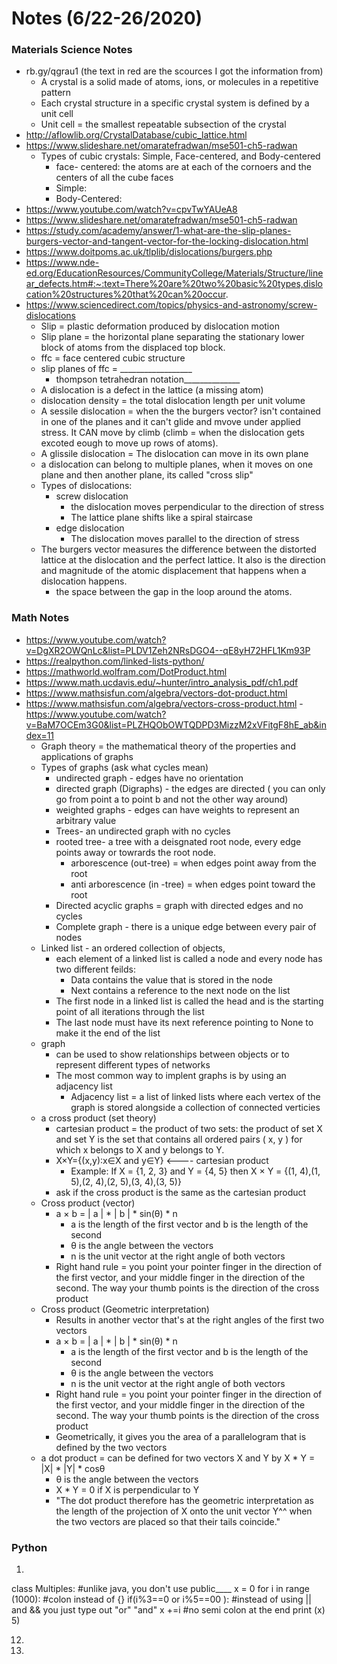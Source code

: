 # Notes (6/22-26/2020)

### Materials Science Notes 
- rb.gy/qgrau1 (the text in red are the scources I got the information from)
    - A crystal is a solid made of atoms, ions, or molecules in a repetitive pattern
    - Each crystal structure in a specific crystal system is defined by a unit cell
    - Unit cell = the smallest repeatable subsection of the crystal 
- http://aflowlib.org/CrystalDatabase/cubic_lattice.html
- https://www.slideshare.net/omaratefradwan/mse501-ch5-radwan
    - Types of cubic crystals: Simple, Face-centered, and Body-centered
        - face- centered: the atoms are at each of the cornoers and the centers of all the cube faces
        - Simple:
        - Body-Centered: 
- https://www.youtube.com/watch?v=cpvTwYAUeA8 
- https://www.slideshare.net/omaratefradwan/mse501-ch5-radwan
- https://study.com/academy/answer/1-what-are-the-slip-planes-burgers-vector-and-tangent-vector-for-the-locking-dislocation.html
- https://www.doitpoms.ac.uk/tlplib/dislocations/burgers.php
- https://www.nde-ed.org/EducationResources/CommunityCollege/Materials/Structure/linear_defects.htm#:~:text=There%20are%20two%20basic%20types,dislocation%20structures%20that%20can%20occur.
- https://www.sciencedirect.com/topics/physics-and-astronomy/screw-dislocations
    - Slip = plastic deformation produced by dislocation motion
    - Slip plane = the horizontal plane separating the stationary lower block of atoms from the displaced top block.
    - ffc = face centered cubic structure
    - slip planes of ffc = __________________
        - thompson tetrahedran notation______________
    - A dislocation is a defect in the lattice (a missing atom)
    - dislocation density = the total dislocation length per unit volume
    - A sessile dislocation = when the the burgers vector? isn't contained in one of the planes and it can't glide and mvove under applied stress. It CAN move by climb (climb = when the dislocation gets excoted eough to move up rows of atoms).
    - A glissile dislocation = The dislocation can move in its own plane
    - a dislocation can belong to multiple planes, when it moves on one plane and then another plane, its called "cross slip"
    - Types of dislocations:
        - screw dislocation
            - the dislocation moves perpendicular to the direction of stress
            - The lattice plane shifts like a spiral staircase 
        - edge dislocation
            - The dislocation moves parallel to the direction of stress
    - The burgers vector measures the difference between the distorted lattice at the dislocation and the perfect lattice. It also is the direction and magnitude of the atomic displacement that happens when a dislocation happens.
        - the space between the gap in the loop around the atoms.
           
### Math Notes
- https://www.youtube.com/watch?v=DgXR2OWQnLc&list=PLDV1Zeh2NRsDGO4--qE8yH72HFL1Km93P
- https://realpython.com/linked-lists-python/
- https://mathworld.wolfram.com/DotProduct.html
- https://www.math.ucdavis.edu/~hunter/intro_analysis_pdf/ch1.pdf
- https://www.mathsisfun.com/algebra/vectors-dot-product.html
- https://www.mathsisfun.com/algebra/vectors-cross-product.html
-https://www.youtube.com/watch?v=BaM7OCEm3G0&list=PLZHQObOWTQDPD3MizzM2xVFitgF8hE_ab&index=11
    - Graph theory = the mathematical theory of the properties and applications of graphs
    - Types of graphs (ask what cycles mean)
        - undirected graph - edges have no orientation
        - directed graph (Digraphs) - the edges are directed ( you can only go from point a to point b and not the other way around)
        - weighted graphs - edges can have weights to represent an arbitrary value
        - Trees- an undirected graph with no cycles
        - rooted tree- a tree with a deisgnated root node, every edge points away or towrards the root node. 
           - arborescence (out-tree) = when edges point away from the root
           - anti arborescence (in -tree) = when edges point toward the root
       - Directed acyclic graphs = graph with directed edges and no cycles
       - Complete graph - there is a unique edge between every pair of nodes
    - Linked list - an ordered collection of objects,
        - each element of a linked list is called a node and every node has two different feilds:
            - Data contains the value that is stored in the node
            - Next contains a reference to the next node on the list
        - The first node in a linked list is called the head and is the starting point of all iterations through the list
        - The last node must have its next reference pointing to None to make it the end of the list
    - graph
        - can be used to show relationships between objects or to represent different types of networks
        - The most common way to implent graphs is by using an adjacency list 
            - Adjacency list = a list of linked lists where each vertex of the graph is stored alongside a collection of connected verticies
    - a cross product (set theory)
        - cartesian product = the product of two sets: the product of set X and set Y is the set that contains all ordered pairs ( x, y ) for which x belongs to X and y belongs to Y.
        - X×Y={(x,y):x∈X and y∈Y} <---- cartesian product
            - Example: If X = {1, 2, 3} and Y = {4, 5} then X × Y = {(1, 4),(1, 5),(2, 4),(2, 5),(3, 4),(3, 5)} 
        - ask if the cross product is the same as the cartesian product
    - Cross product (vector)
        - a × b = | a | * | b | * sin(θ) * n
            - a is the length of the first vector and b is the length of the second
            - θ is the angle between the vectors
            - n is the unit vector at the right angle of both vectors
        - Right hand rule = you point your pointer finger in the direction of the first vector, and your middle finger in the direction of the second. The way your thumb points is the direction of the cross product
    - Cross product (Geometric interpretation)
        - Results in another vector that's at the right angles of the first two vectors
        - a × b = | a | * | b | * sin(θ) * n
            - a is the length of the first vector and b is the length of the second
            - θ is the angle between the vectors
            - n is the unit vector at the right angle of both vectors
        - Right hand rule = you point your pointer finger in the direction of the first vector, and your middle finger in the direction of the second. The way your thumb points is the direction of the cross product
        - Geometrically, it gives you the area of a parallelogram that is defined by the two vectors
    - a dot product = can be defined for two vectors X and Y by X * Y = |X| * |Y| * cosθ
       - θ is the angle between the vectors
       - X * Y = 0 if X is perpendicular to Y
       - "The dot product therefore has the geometric interpretation as the length of the projection of X onto the unit vector Y^^ when the two vectors are placed so that their tails coincide."

### Python
1)
class Multiples: #unlike java, you don't use public____
    x = 0
    for i in range (1000): #colon instead of {}
      if(i%3==0 or i%5==00 ): #instead of using || and && you just type out "or" "and"
        x +=i #no semi colon at the end
    print (x)
5)

12)

13)